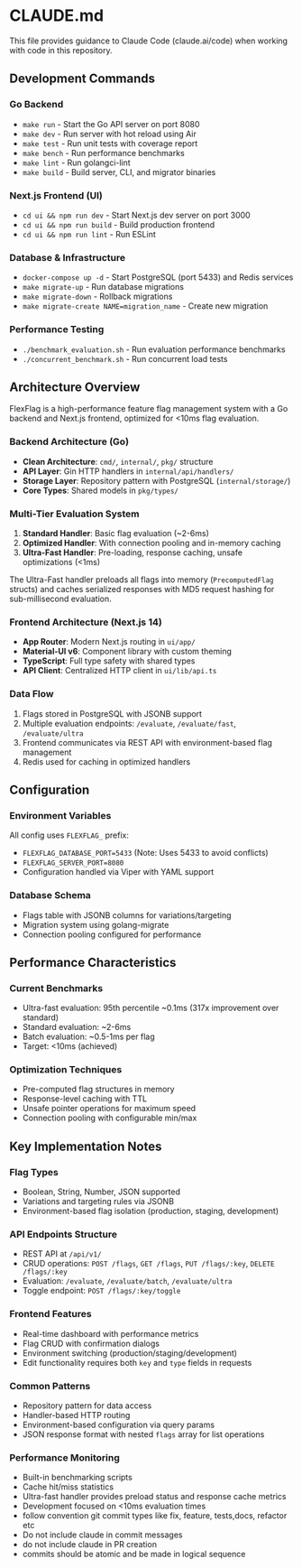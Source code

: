 # CLAUDE.md

This file provides guidance to Claude Code (claude.ai/code) when working with code in this repository.

## Development Commands

### Go Backend
- `make run` - Start the Go API server on port 8080
- `make dev` - Run server with hot reload using Air
- `make test` - Run unit tests with coverage report
- `make bench` - Run performance benchmarks
- `make lint` - Run golangci-lint
- `make build` - Build server, CLI, and migrator binaries

### Next.js Frontend (UI)
- `cd ui && npm run dev` - Start Next.js dev server on port 3000
- `cd ui && npm run build` - Build production frontend
- `cd ui && npm run lint` - Run ESLint

### Database & Infrastructure
- `docker-compose up -d` - Start PostgreSQL (port 5433) and Redis services
- `make migrate-up` - Run database migrations
- `make migrate-down` - Rollback migrations
- `make migrate-create NAME=migration_name` - Create new migration

### Performance Testing
- `./benchmark_evaluation.sh` - Run evaluation performance benchmarks
- `./concurrent_benchmark.sh` - Run concurrent load tests

## Architecture Overview

FlexFlag is a high-performance feature flag management system with a Go backend and Next.js frontend, optimized for <10ms flag evaluation.

### Backend Architecture (Go)
- **Clean Architecture**: `cmd/`, `internal/`, `pkg/` structure
- **API Layer**: Gin HTTP handlers in `internal/api/handlers/`
- **Storage Layer**: Repository pattern with PostgreSQL (`internal/storage/`)
- **Core Types**: Shared models in `pkg/types/`

### Multi-Tier Evaluation System
1. **Standard Handler**: Basic flag evaluation (~2-6ms)
2. **Optimized Handler**: With connection pooling and in-memory caching
3. **Ultra-Fast Handler**: Pre-loading, response caching, unsafe optimizations (<1ms)

The Ultra-Fast handler preloads all flags into memory (`PrecomputedFlag` structs) and caches serialized responses with MD5 request hashing for sub-millisecond evaluation.

### Frontend Architecture (Next.js 14)
- **App Router**: Modern Next.js routing in `ui/app/`
- **Material-UI v6**: Component library with custom theming
- **TypeScript**: Full type safety with shared types
- **API Client**: Centralized HTTP client in `ui/lib/api.ts`

### Data Flow
1. Flags stored in PostgreSQL with JSONB support
2. Multiple evaluation endpoints: `/evaluate`, `/evaluate/fast`, `/evaluate/ultra`
3. Frontend communicates via REST API with environment-based flag management
4. Redis used for caching in optimized handlers

## Configuration

### Environment Variables
All config uses `FLEXFLAG_` prefix:
- `FLEXFLAG_DATABASE_PORT=5433` (Note: Uses 5433 to avoid conflicts)
- `FLEXFLAG_SERVER_PORT=8080`
- Configuration handled via Viper with YAML support

### Database Schema
- Flags table with JSONB columns for variations/targeting
- Migration system using golang-migrate
- Connection pooling configured for performance

## Performance Characteristics

### Current Benchmarks
- Ultra-fast evaluation: 95th percentile ~0.1ms (317x improvement over standard)
- Standard evaluation: ~2-6ms
- Batch evaluation: ~0.5-1ms per flag
- Target: <10ms (achieved)

### Optimization Techniques
- Pre-computed flag structures in memory
- Response-level caching with TTL
- Unsafe pointer operations for maximum speed
- Connection pooling with configurable min/max

## Key Implementation Notes

### Flag Types
- Boolean, String, Number, JSON supported
- Variations and targeting rules via JSONB
- Environment-based flag isolation (production, staging, development)

### API Endpoints Structure
- REST API at `/api/v1/`
- CRUD operations: `POST /flags`, `GET /flags`, `PUT /flags/:key`, `DELETE /flags/:key`
- Evaluation: `/evaluate`, `/evaluate/batch`, `/evaluate/ultra`
- Toggle endpoint: `POST /flags/:key/toggle`

### Frontend Features
- Real-time dashboard with performance metrics
- Flag CRUD with confirmation dialogs
- Environment switching (production/staging/development)
- Edit functionality requires both `key` and `type` fields in requests

### Common Patterns
- Repository pattern for data access
- Handler-based HTTP routing
- Environment-based configuration via query params
- JSON response format with nested `flags` array for list operations

### Performance Monitoring
- Built-in benchmarking scripts
- Cache hit/miss statistics
- Ultra-fast handler provides preload status and response cache metrics
- Development focused on <10ms evaluation times
- follow convention git commit types like fix, feature, tests,docs, refactor etc
- Do not include claude in commit messages
- do not include claude in PR creation
- commits should be atomic and be made in logical sequence